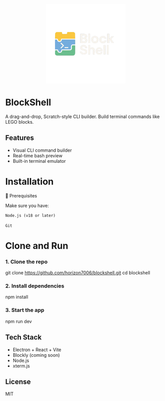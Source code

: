 <p align="center">
  <img src="blockshell-removebg-preview.png" width="250"/>
</p>

# BlockShell
A drag-and-drop, Scratch-style CLI builder. Build terminal commands like LEGO blocks.

## Features
- Visual CLI command builder
- Real-time bash preview
- Built-in terminal emulator

# Installation
🚀 Prerequisites

Make sure you have:

    Node.js (v18 or later)

    Git


# Clone and Run
    

### 1. Clone the repo
git clone https://github.com/horizon7006/blockshell.git
cd blockshell

### 2. Install dependencies
npm install

### 3. Start the app
npm run dev

## Tech Stack
- Electron + React + Vite
- Blockly (coming soon)
- Node.js
- xterm.js

## License
MIT
